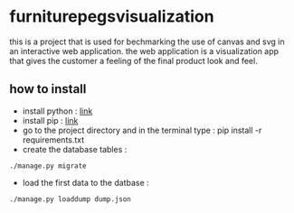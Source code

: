 # furniturepegsvisualization
this is a project that is used for bechmarking the use of canvas and svg in an interactive web application.
the web application is a visualization app that gives the customer a feeling of the final product look and feel.

how to install
----------------
- install python : [link](https://www.python.org/downloads/)
- install pip : [link](https://packaging.python.org/install_requirements_linux/#installing-pip-setuptools-wheel-with-linux-package-managers)
- go to the project directory and in the terminal type :
pip install -r requirements.txt
- create the database tables :

<code>./manage.py migrate </code>
- load the first data to the datbase :

<code>./manage.py loaddump dump.json </code>
